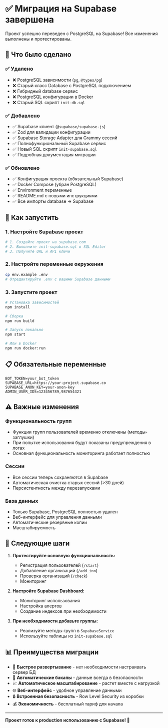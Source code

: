 # ✅ Миграция на Supabase завершена

Проект успешно переведен с PostgreSQL на Supabase! Все изменения выполнены и протестированы.

## 🎉 Что было сделано

### ✅ Удалено
- ❌ PostgreSQL зависимости (`pg`, `@types/pg`)
- ❌ Старый класс Database с PostgreSQL подключением
- ❌ Гибридный database сервис
- ❌ PostgreSQL конфигурации в Docker
- ❌ Старый SQL скрипт `init-db.sql`

### ✅ Добавлено
- ✅ Supabase клиент (`@supabase/supabase-js`)
- ✅ Zod для валидации конфигурации  
- ✅ Supabase Storage Adapter для Grammy сессий
- ✅ Полнофункциональный Supabase сервис
- ✅ Новый SQL скрипт `init-supabase.sql`
- ✅ Подробная документация миграции

### ✅ Обновлено
- ✅ Конфигурация проекта (обязательный Supabase)
- ✅ Docker Compose (убран PostgreSQL)
- ✅ Environment переменные
- ✅ README.md с новыми инструкциями
- ✅ Все импорты database -> Supabase

## 🚀 Как запустить

### 1. Настройте Supabase проект
```bash
# 1. Создайте проект на supabase.com
# 2. Выполните init-supabase.sql в SQL Editor
# 3. Получите URL и API ключи
```

### 2. Настройте переменные окружения
```bash
cp env.example .env
# Отредактируйте .env с вашими Supabase данными
```

### 3. Запустите проект
```bash
# Установка зависимостей
npm install

# Сборка
npm run build

# Запуск локально
npm start

# Или в Docker
npm run docker:run
```

## 📋 Обязательные переменные

```env
BOT_TOKEN=your_bot_token
SUPABASE_URL=https://your-project.supabase.co
SUPABASE_ANON_KEY=your-anon-key
ADMIN_USER_IDS=123456789,987654321
```

## ⚠️ Важные изменения

### Функциональность групп
- Функции групп пользователей временно отключены (методы-заглушки)
- При попытке использования будут показаны предупреждения в логах
- Основная функциональность мониторинга работает полностью

### Сессии
- Все сессии теперь сохраняются в Supabase
- Автоматическая очистка старых сессий (>30 дней)
- Персистентность между перезапусками

### База данных
- Только Supabase, PostgreSQL полностью удален
- Веб-интерфейс для управления данными
- Автоматические резервные копии
- Масштабируемость

## 🎯 Следующие шаги

1. **Протестируйте основную функциональность:**
   - Регистрация пользователей (`/start`)
   - Добавление организаций (`/add_inn`)
   - Проверка организаций (`/check`)
   - Мониторинг

2. **Настройте Supabase Dashboard:**
   - Мониторинг использования
   - Настройка алертов
   - Создание индексов при необходимости

3. **При необходимости добавьте группы:**
   - Реализуйте методы групп в `SupabaseService`
   - Используйте таблицы из `init-supabase.sql`

## 📊 Преимущества миграции

- 🚀 **Быстрое развертывание** - нет необходимости настраивать сервер БД
- 💾 **Автоматические бэкапы** - данные всегда в безопасности
- 📈 **Автоматическое масштабирование** - растет вместе с нагрузкой  
- 🌐 **Веб-интерфейс** - удобное управление данными
- 🔒 **Встроенная безопасность** - Row Level Security из коробки
- 💰 **Экономичность** - бесплатный тариф для начала

---

**Проект готов к production использованию с Supabase! 🎉**
